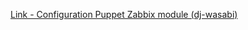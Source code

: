 [Link - Configuration Puppet Zabbix module (dj-wasabi)](https://github.com/dj-wasabi/puppet-zabbix)
